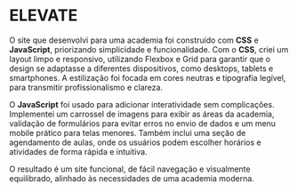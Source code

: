 # ELEVATE
O site que desenvolvi para uma academia foi construído com **CSS** e **JavaScript**, priorizando simplicidade e funcionalidade. Com o **CSS**, criei um layout limpo e responsivo, utilizando Flexbox e Grid para garantir que o design se adaptasse a diferentes dispositivos, como desktops, tablets e smartphones. A estilização foi focada em cores neutras e tipografia legível, para transmitir profissionalismo e clareza.

O **JavaScript** foi usado para adicionar interatividade sem complicações. Implementei um carrossel de imagens para exibir as áreas da academia, validação de formulários para evitar erros no envio de dados e um menu mobile prático para telas menores. Também inclui uma seção de agendamento de aulas, onde os usuários podem escolher horários e atividades de forma rápida e intuitiva.

O resultado é um site funcional, de fácil navegação e visualmente equilibrado, alinhado às necessidades de uma academia moderna.
